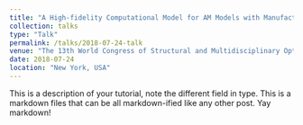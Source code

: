 ```yaml
---
title: "A High-fidelity Computational Model for AM Models with Manufacturing Errors"
collection: talks
type: "Talk"
permalink: /talks/2018-07-24-talk
venue: "The 13th World Congress of Structural and Multidisciplinary Optimization"
date: 2018-07-24
location: "New York, USA"
---
```


This is a description of your tutorial, note the different field in type. This is a markdown files that can be all markdown-ified like any other post. Yay markdown!
